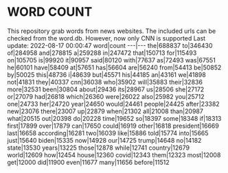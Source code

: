 # WORD COUNT
This repository grab words from news websites. The included urls can be checked from the word.db.
However, now only CNN is supported
Last update: 2022-08-17 00:00:47
word|count
---|---
the|688837
to|346430
of|284958
and|278815
a|259288
in|247472
that|150713
for|115493
on|105705
is|99920
it|90957
said|80120
with|77637
as|72493
was|67551
he|60101
have|58409
at|57651
has|56604
are|56240
from|54413
be|50852
by|50025
this|48736
i|48639
but|45571
his|44185
an|43161
we|41898
not|41831
they|40337
cnn|36038
who|35902
will|35883
their|32836
more|32531
been|30804
about|29436
its|28967
us|28506
she|27172
or|27079
had|26818
which|26360
were|26022
also|25982
you|25712
one|24733
her|24720
year|24650
would|24461
people|24425
after|23382
new|23076
there|23007
up|22879
when|21302
all|21008
than|20987
what|20515
out|20398
do|20228
time|19652
so|18397
some|18348
if|18313
first|17899
over|17879
can|17650
could|16919
other|16818
president|16669
last|16658
according|16281
two|16039
like|15886
told|15774
into|15665
just|15640
biden|15335
now|14928
our|14725
trump|14648
no|14182
state|13530
years|13225
those|12878
while|12741
country|12679
world|12609
how|12454
house|12360
covid|12343
them|12323
most|12008
get|12000
did|11900
even|11677
many|11656
before|11512
